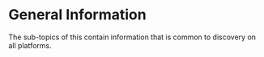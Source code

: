 # General Information

The sub-topics of this contain information that is common to discovery on all platforms.